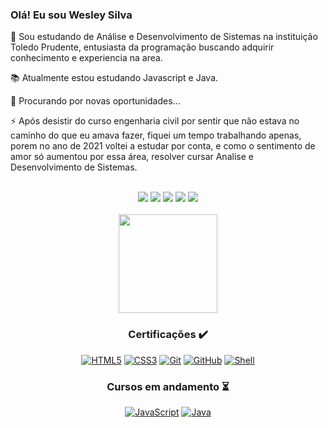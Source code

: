 ### Olá! Eu sou Wesley Silva 
<p align="left">
  👋 Sou estudando de Análise e Desenvolvimento de Sistemas na instituição Toledo Prudente, entusiasta da programação buscando adquirir conhecimento e experiencia na area.
</p>
<p align="left">
  📚 Atualmente estou estudando Javascript e Java.
</p>
<p align="left">
  🔎 Procurando por novas oportunidades...
</p>
<p align="left">
  ⚡ Após desistir do curso engenharia civil por sentir que não estava no caminho do que eu amava fazer, fiquei um tempo trabalhando apenas, porem no ano de 2021 voltei a estudar por conta, e como o sentimento de amor só aumentou por essa área, resolver cursar Analise e Desenvolvimento de Sistemas.
</p>
<br/>

<div align="center"> 
  <a href="https://www.instagram.com/wesleyallansilva" target="_blank"><img src="https://img.shields.io/badge/-Instagram-%23E4405F?style=for-the-badge&logo=instagram&logoColor=white" target="_blank"></a>
 <a href="https://discord.gg/hQN2k8N6jf" target="_blank"><img src="https://img.shields.io/badge/Discord-7289DA?style=for-the-badge&logo=discord&logoColor=white" target="_blank"></a> 
  <a href="https://facebook.com/wesley.allansilva" target="_blank"><img src="https://img.shields.io/badge/Facebook-1877F2?style=for-the-badge&logo=facebook&logoColor=white" target="_blank"></a>
  <a href = "mailto:wesley.allansilva@gmail.com"><img src="https://img.shields.io/badge/-Email-%23333?style=for-the-badge&logo=gmail&logoColor=white" target="_blank"></a>
  <a href="https://www.linkedin.com/in/wesley-silva-229724208/" target="_blank"><img src="https://img.shields.io/badge/-LinkedIn-%230077B5?style=for-the-badge&logo=linkedin&logoColor=white" target="_blank"></a>

<div align="center">
<br/>
  <a href="https://github.com/wesleyallan">
  <img height="158em" src="https://github-readme-stats.vercel.app/api/top-langs/?username=wesleyallan&layout=compact&langs_count=7&theme=dracula"/>
  </a>
</div>
  
<h3 align="center">  
  Certificações ✔️
</h3>
  
<div align="center">
  
  <a href="https://alunos.b7web.com.br/media/certificates/certificado_3830308.jpg" target="_blank">![HTML5](https://img.shields.io/badge/-HTML5-E34F26?style=for-the-badge&logo=html5&logoColor=white)</a>
  <a href="https://alunos.b7web.com.br/media/certificates/certificado_3830308.jpg" target="_blank">![CSS3](https://img.shields.io/badge/-CSS3-1572B6?style=for-the-badge&logo=css3)</a>
  <a href="#" target="_blank">![Git](https://img.shields.io/badge/-Git-black?style=for-the-badge&logo=git)</a>
  <a href="#" target="_blank">![GitHub](https://img.shields.io/badge/-GitHub-181717?style=for-the-badge&logo=github)</a>
  <a href="https://www.udemy.com/certificate/UC-7a0234f6-9a3e-4654-a3a2-e6d7505ad4df/" target="_blank">![Shell](https://img.shields.io/badge/-Shell%20Script-181717?style=for-the-badge&logo=linux&logoColor=white)</a>
<br/>
</div>
  
<h3 align="center">  
  Cursos em andamento ⏳
</h3>
  
<div align="center">
  
  <a href="#" target="_blank">![JavaScript](https://img.shields.io/badge/-JavaScript-black?style=for-the-badge&logo=javascript)</a>
  <a href="#" target="_blank">![Java](https://img.shields.io/badge/-Java-red?style=for-the-badge&logo=java)</a>
  
 </div>
